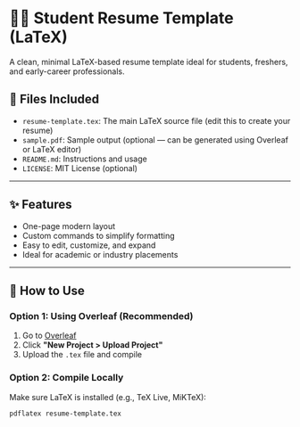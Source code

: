 # 🧑‍💻 Student Resume Template (LaTeX)

A clean, minimal LaTeX-based resume template ideal for students, freshers, and early-career professionals.

## 📂 Files Included

- `resume-template.tex`: The main LaTeX source file (edit this to create your resume)
- `sample.pdf`: Sample output (optional — can be generated using Overleaf or LaTeX editor)
- `README.md`: Instructions and usage
- `LICENSE`: MIT License (optional)

---

## ✨ Features

- One-page modern layout
- Custom commands to simplify formatting
- Easy to edit, customize, and expand
- Ideal for academic or industry placements

---

## 🚀 How to Use

### Option 1: Using Overleaf (Recommended)
1. Go to [Overleaf](https://www.overleaf.com)
2. Click **"New Project > Upload Project"**
3. Upload the `.tex` file and compile

### Option 2: Compile Locally
Make sure LaTeX is installed (e.g., TeX Live, MiKTeX):
```bash
pdflatex resume-template.tex
